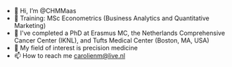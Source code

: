 - 👋 Hi, I’m @CHMMaas
- 👀 Training: MSc Econometrics (Business Analytics and Quantitative Marketing)
- 🌱 I've completed a PhD at Erasmus MC, the Netherlands Comprehensive Cancer Center (IKNL), and Tufts Medical Center (Boston, MA, USA)
- 💞️ My field of interest is precision medicine
- 📫 How to reach me carolienm@live.nl

<!---
CHMMaas/CHMMaas is a ✨ special ✨ repository because its `README.md` (this file) appears on your GitHub profile.
You can click the Preview link to take a look at your changes.
--->
